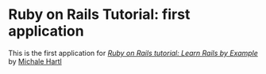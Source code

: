 # Ruby on Rails Tutorial: first application

This is the first application for
[*Ruby on Rails tutorial: Learn Rails by Example*](http://railstutorial.org/)
by [Michale Hartl](http://michaelhartl.com/)